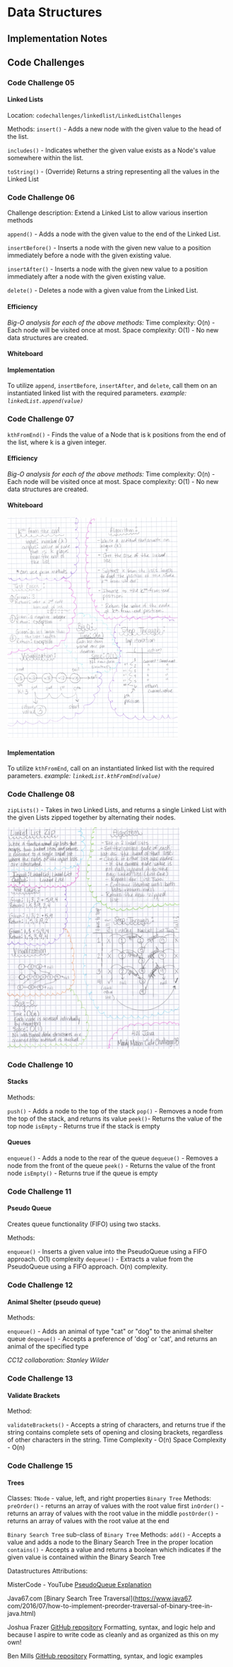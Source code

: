 # Data Structures

## Implementation Notes

## Code Challenges

### Code Challenge 05

#### Linked Lists

Location: `codechallenges/linkedlist/LinkedListChallenges`

Methods:
`insert()` - Adds a new node with the given value to the head of the list.

`includes()` - Indicates whether the given value exists as a Node's value somewhere within the list.

`toString()` - (Override) Returns a string representing all the values in the Linked List

### Code Challenge 06
Challenge description: Extend a Linked List to allow various insertion methods

`append()` - Adds a node with the given value to the end of the Linked List.

`insertBefore()` - Inserts a node with the given new value to a position immediately before a node with the given existing value.

`insertAfter()` - Inserts a node with the given new value to a position immediately after a node with the given existing value.

`delete()` - Deletes a node with a given value from the Linked List.

#### Efficiency

*Big-O analysis for each of the above methods:*
Time complexity: O(n) - Each node will be visited once at most.
Space complexity: O(1) - No new data structures are created.

#### Whiteboard

#### Implementation

To utilize `append`, `insertBefore`, `insertAfter`, and `delete`, call them on an instantiated linked list with the required parameters.
*example: `linkedList.append(value)`*

### Code Challenge 07

`kthFromEnd()` - Finds the value of a Node that is k positions from the end of the list, where k is a given integer.

#### Efficiency

*Big-O analysis for each of the above methods:*
Time complexity: O(n) - Each node will be visited once at most.
Space complexity: O(1) - No new data structures are created.

#### Whiteboard

<img src="kth.jpg" alt="kth from end" height="500"/>

#### Implementation

To utilize `kthFromEnd`, call on an instantiated linked list with the required parameters.
*example: `linkedList.kthFromEnd(value)`*

### Code Challenge 08

`zipLists()` - Takes in two Linked Lists, and returns a single Linked List with
the given Lists zipped together by alternating their nodes.

<img src="zipList.jpg" alt="zipped lists" height="500"/>

### Code Challenge 10

#### Stacks

Methods:

`push()` - Adds a node to the top of the stack
`pop()` - Removes a node from the top of the stack, and returns its value
`peek()`- Returns the value of the top node
`isEmpty` - Returns true if the stack is empty

#### Queues

`enqueue()` - Adds a node to the rear of the queue
`dequeue()` - Removes a node from the front of the queue
`peek()` - Returns the value of the front node
`isEmpty()` - Returns true if the queue is empty

### Code Challenge 11

#### Pseudo Queue

Creates queue functionality (FIFO) using two stacks.

Methods:

`enqueue()` - Inserts a given value into the PseudoQueue using a FIFO approach. O(1) complexity
`dequeue()` - Extracts a value from the PseudoQueue using a FIFO approach. O(n)
complexity.

### Code Challenge 12

#### Animal Shelter (pseudo queue)

Methods:

`enqueue()` - Adds an animal of type "cat" or "dog" to the animal shelter queue
`dequeue()` - Accepts a preference of 'dog' or 'cat', and returns an animal of
the specified type

*CC12 collaboration: Stanley Wilder*

### Code Challenge 13

#### Validate Brackets

Method:

`validateBrackets()` - Accepts a string of characters, and returns true if the
string contains complete sets of opening and closing brackets, regardless of
other characters in the string.
Time Complexity - O(n)
Space Complexity - O(n)


### Code Challenge 15

#### Trees

Classes:
`TNode` - value, left, and right properties
`Binary Tree`
    Methods:
    `preOrder()` - returns an array of values with the root value first
    `inOrder()` - returns an array of values with the root value in the middle
    `postOrder()` - returns an array of values with the root value at the end

`Binary Search Tree`
sub-class of `Binary Tree`
    Methods:
    `add()` - Accepts a value and adds a node to the Binary Search Tree in the
              proper location
    `contains()` - Accepts a value and returns a boolean which indicates if the
                   given value is contained within the Binary Search Tree

Datastructures Attributions:

MisterCode - YouTube
[PseudoQueue Explanation](https://www.youtube.com/watch?v=AN0axYeLue0&t=214s)

Java67.com
[Binary Search Tree Traversal](https://www.java67.
com/2016/07/how-to-implement-preorder-traversal-of-binary-tree-in-java.html)

Joshua Frazer
[GitHub repository](https://github.com/Frazmatic/data-structures-and-algorithms)
Formatting, syntax, and logic help and because I aspire to write code as cleanly and
as organized as this on my own!

Ben Mills
[GitHub repository](https://github.com/akkanben/data-structures-and-algorithms/tree/main/java/datastructures/lib/src/main/java/datastructures/linkedlist)
Formatting, syntax, and logic examples
